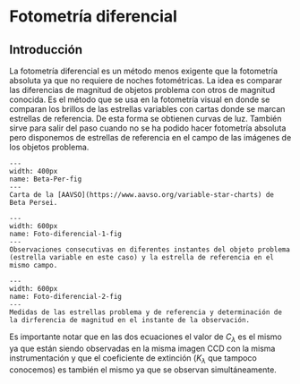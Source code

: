 # Fotometría diferencial

## Introducción
La fotometría diferencial es un método menos exigente que la fotometría absoluta ya que no requiere de noches fotométricas. La idea es comparar las diferencias de magnitud de objetos problema con otros de magnitud conocida. Es el método que se usa en la fotometría visual en donde se comparan los brillos de las estrellas variables con cartas donde se marcan estrellas de referencia. De esta forma se obtienen curvas de luz. También sirve para salir del paso cuando no se ha podido hacer fotometría absoluta pero disponemos  de estrellas de referencia en el campo de las imágenes de los objetos problema.


```{figure} /_static/lecture_specific/fotometria/foto_25_AAVSO_Beta_Per.jpg
---
width: 400px
name: Beta-Per-fig
---
Carta de la [AAVSO](https://www.aavso.org/variable-star-charts) de Beta Persei.
```

```{figure} /_static/lecture_specific/fotometria/foto_26_diferencial_1.png
---
width: 600px
name: Foto-diferencial-1-fig
---
Observaciones consecutivas en diferentes instantes del objeto problema (estrella variable en este caso) y la estrella de referencia en el mismo campo.
```
```{figure} /_static/lecture_specific/fotometria/foto_27_diferencial_2.png
---
width: 600px
name: Foto-diferencial-2-fig
---
Medidas de las estrellas problema y de referencia y determinación de la dirferencia de magnitud en el instante de la observación.
```

Es importante notar que en las dos ecuaciones el valor de $C_\lambda$ es el mismo ya que están siendo observadas en la misma imagen CCD con la misma instrumentación y que el coeficiente de extinción ($K_\lambda$ que tampoco conocemos) es también el mismo ya que se observan simultáneamente.
